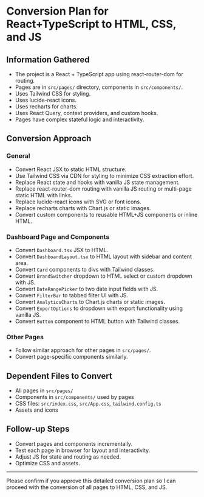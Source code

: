 # Conversion Plan for React+TypeScript to HTML, CSS, and JS

## Information Gathered
- The project is a React + TypeScript app using react-router-dom for routing.
- Pages are in `src/pages/` directory, components in `src/components/`.
- Uses Tailwind CSS for styling.
- Uses lucide-react icons.
- Uses recharts for charts.
- Uses React Query, context providers, and custom hooks.
- Pages have complex stateful logic and interactivity.

## Conversion Approach

### General
- Convert React JSX to static HTML structure.
- Use Tailwind CSS via CDN for styling to minimize CSS extraction effort.
- Replace React state and hooks with vanilla JS state management.
- Replace react-router-dom routing with vanilla JS routing or multi-page static HTML with links.
- Replace lucide-react icons with SVG or font icons.
- Replace recharts charts with Chart.js or static images.
- Convert custom components to reusable HTML+JS components or inline HTML.

### Dashboard Page and Components
- Convert `Dashboard.tsx` JSX to HTML.
- Convert `DashboardLayout.tsx` to HTML layout with sidebar and content area.
- Convert `Card` components to divs with Tailwind classes.
- Convert `BrandSwitcher` dropdown to HTML select or custom dropdown with JS.
- Convert `DateRangePicker` to two date input fields with JS.
- Convert `FilterBar` to tabbed filter UI with JS.
- Convert `AnalyticsCharts` to Chart.js charts or static images.
- Convert `ExportOptions` to dropdown with export functionality using vanilla JS.
- Convert `Button` component to HTML button with Tailwind classes.

### Other Pages
- Follow similar approach for other pages in `src/pages/`.
- Convert page-specific components similarly.

## Dependent Files to Convert
- All pages in `src/pages/`
- Components in `src/components/` used by pages
- CSS files: `src/index.css`, `src/App.css`, `tailwind.config.ts`
- Assets and icons

## Follow-up Steps
- Convert pages and components incrementally.
- Test each page in browser for layout and interactivity.
- Adjust JS for state and routing as needed.
- Optimize CSS and assets.

---

Please confirm if you approve this detailed conversion plan so I can proceed with the conversion of all pages to HTML, CSS, and JS.
